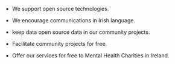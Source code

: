 - We support open source technologies.

- We encourage communications in Irish language.

- keep data open source data in our community projects.

- Facilitate community projects for free.

- Offer our services for free to Mental Health Charities in Ireland.

